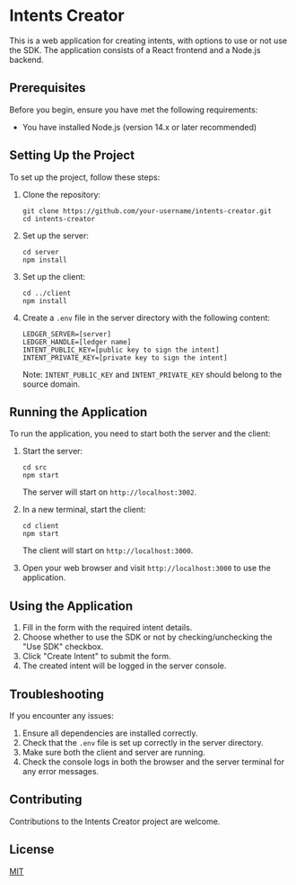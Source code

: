 # Intents Creator

This is a web application for creating intents, with options to use or not use the SDK. The application consists of a React frontend and a Node.js backend.

## Prerequisites

Before you begin, ensure you have met the following requirements:

* You have installed Node.js (version 14.x or later recommended)


## Setting Up the Project

To set up the project, follow these steps:

1. Clone the repository:
   ```
   git clone https://github.com/your-username/intents-creator.git
   cd intents-creator
   ```

2. Set up the server:
   ```
   cd server
   npm install
   ```

3. Set up the client:
   ```
   cd ../client
   npm install
   ```

4. Create a `.env` file in the server directory with the following content:
   ```
   LEDGER_SERVER=[server]
   LEDGER_HANDLE=[ledger name]
   INTENT_PUBLIC_KEY=[public key to sign the intent]
   INTENT_PRIVATE_KEY=[private key to sign the intent]
   ```
   Note: `INTENT_PUBLIC_KEY` and `INTENT_PRIVATE_KEY` should belong to the source domain.

## Running the Application

To run the application, you need to start both the server and the client:

1. Start the server:
   ```
   cd src
   npm start
   ```
   The server will start on `http://localhost:3002`.

2. In a new terminal, start the client:
   ```
   cd client
   npm start
   ```
   The client will start on `http://localhost:3000`.

3. Open your web browser and visit `http://localhost:3000` to use the application.

## Using the Application

1. Fill in the form with the required intent details.
2. Choose whether to use the SDK or not by checking/unchecking the "Use SDK" checkbox.
3. Click "Create Intent" to submit the form.
4. The created intent will be logged in the server console.

## Troubleshooting

If you encounter any issues:

1. Ensure all dependencies are installed correctly.
2. Check that the `.env` file is set up correctly in the server directory.
3. Make sure both the client and server are running.
4. Check the console logs in both the browser and the server terminal for any error messages.

## Contributing

Contributions to the Intents Creator project are welcome. 

## License

[MIT](https://choosealicense.com/licenses/mit/)
